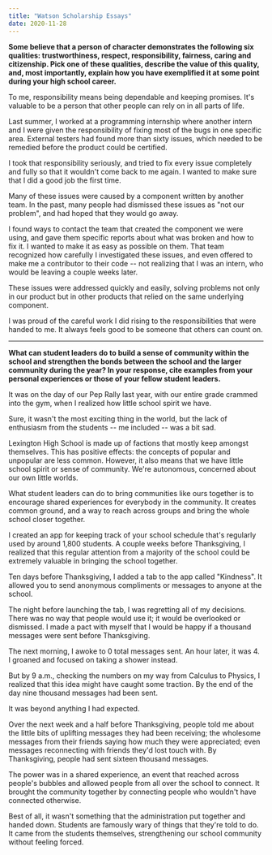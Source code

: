 ```yaml
---
title: "Watson Scholarship Essays"
date: 2020-11-28
---
```

**Some believe that a person of character demonstrates the following six qualities: trustworthiness, respect, responsibility, fairness, caring and citizenship. Pick one of these qualities, describe the value of this quality, and, most importantly, explain how you have exemplified it at some point during your high school career.**
<!-- max 500 words -->

To me, responsibility means being dependable and keeping promises. It's valuable to be a person that other people can rely on in all parts of life.

Last summer, I worked at a programming internship where another intern and I were given the responsibility of fixing most of the bugs in one specific area. External testers had found more than sixty issues, which needed to be remedied before the product could be certified.

I took that responsibility seriously, and tried to fix every issue completely and fully so that it wouldn't come back to me again. I wanted to make sure that I did a good job the first time.

Many of these issues were caused by a component written by another team. In the past, many people had dismissed these issues as "not our problem", and had hoped that they would go away.

I found ways to contact the team that created the component we were using, and gave them specific reports about what was broken and how to fix it. I wanted to make it as easy as possible on them. That team recognized how carefully I investigated these issues, and even offered to make me a contributor to their code -- not realizing that I was an intern, who would be leaving a couple weeks later.

These issues were addressed quickly and easily, solving problems not only in our product but in other products that relied on the same underlying component.

I was proud of the careful work I did rising to the responsibilities that were handed to me. It always feels good to be someone that others can count on.

---

**What can student leaders do to build a sense of community within the school and strengthen the bonds between the school and the larger community during the year? In your response, cite examples from your personal experiences or those of your fellow student leaders.**
<!-- max 500 words -->

It was on the day of our Pep Rally last year, with our entire grade crammed into the gym, when I realized how little school spirit we have.

Sure, it wasn't the most exciting thing in the world, but the lack of enthusiasm from the students -- me included -- was a bit sad.

Lexington High School is made up of factions that mostly keep amongst themselves. This has positive effects: the concepts of popular and unpopular are less common. However, it also means that we have little school spirit or sense of community. We're autonomous, concerned about our own little worlds.

What student leaders can do to bring communities like ours together is to encourage shared experiences for everybody in the community. It creates common ground, and a way to reach across groups and bring the whole school closer together.

I created an app for keeping track of your school schedule that's regularly used by around 1,800 students. A couple weeks before Thanksgiving, I realized that this regular attention from a majority of the school could be extremely valuable in bringing the school together.

Ten days before Thanksgiving, I added a tab to the app called "Kindness". It allowed you to send anonymous compliments or messages to anyone at the school.

The night before launching the tab, I was regretting all of my decisions. There was no way that people would use it; it would be overlooked or dismissed. I made a pact with myself that I would be happy if a thousand messages were sent before Thanksgiving.

The next morning, I awoke to 0 total messages sent. An hour later, it was 4. I groaned and focused on taking a shower instead.

But by 9 a.m., checking the numbers on my way from Calculus to Physics, I realized that this idea might have caught some traction. By the end of the day nine thousand messages had been sent.

It was beyond anything I had expected.

Over the next week and a half before Thanksgiving, people told me about the little bits of uplifting messages they had been receiving; the wholesome messages from their friends saying how much they were appreciated; even messages reconnecting with friends they'd lost touch with. By Thanksgiving, people had sent sixteen thousand messages.

The power was in a shared experience, an event that reached across people's bubbles and allowed people from all over the school to connect. It brought the community together by connecting people who wouldn't have connected otherwise.

Best of all, it wasn't something that the administration put together and handed down. Students are famously wary of things that they're told to do. It came from the students themselves, strengthening our school community without feeling forced.

<!--
- Intro w/ spirit day - sad + unspirited
- LHS is made up of a lot of factions that don't interact much
- Build community through shared experiences that all students are experiencing at the same time
- Blocks Kindness happened at the same time for yesterday, and it allowed people to reach out with people they'd lost touch with or that they wouldn't normally talk to
- Allowing them to reach outside their comfort zone to connect with the wider school community
-->
